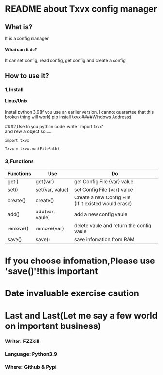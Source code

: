 # README about Txvx config manager
## What is?
It is a config manager
#### What can it do?
It can set config, read config, get config and create a config
## How to use it?
### 1,Install
#### Linux/Unix
Install python 3.9(If you use an earlier version, I cannot guarantee that this broken thing will work)
pip install txvx
####Windows
Address:)

###2,Use
In you python code, write 'import txvx' <br>
and new a object
so...... <br>

    import txvx
    
    Txvx = txvx.run(FilePath)

### 3,Functions

| Functions | Use             | Do                                                                                          |
|-----------|-----------------|---------------------------------------------------------------------------------------------------------------------------------|
| get()     | get(var)        | get Config File {var} value                                                                 |
| set()     | set(var, value) | set Config File {var} value                                                                 |
| create()  | create()        | Create a new Config File<br>(If it existed would erase)                                     |
| add()     | add(var, vaule) | add a new config vaule                                                                      |
| remove()  | remove(var)     | delete vaule and return the config vaule                                                    |
| save()    | save()          | save infomation from RAM                                                                    |
# If you choose infomation,Please use 'save()'!this important

# Date invaluable exercise caution

# Last and Last(Let me say a few world on important business)
### Writer: FZZkill
### Language: Python3.9
### Where: Github & Pypi
